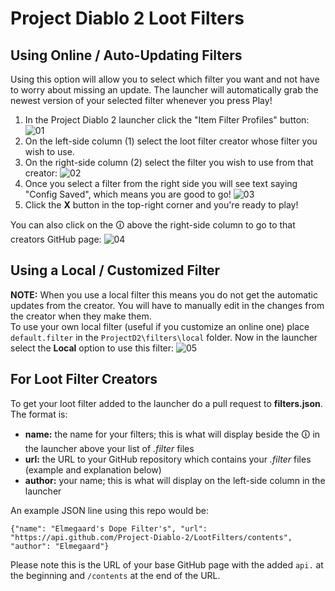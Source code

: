 # Project Diablo 2 Loot Filters
## Using Online / Auto-Updating Filters
Using this option will allow you to select which filter you want and not have to worry about missing an update. The launcher will automatically grab the newest version of your selected filter whenever you press Play!
1. In the Project Diablo 2 launcher click the "Item Filter Profiles" button:
![01](https://user-images.githubusercontent.com/40577712/110861246-e0e37480-828b-11eb-99c9-1000149c7c43.jpg)
1. On the left-side column (1) select the loot filter creator whose filter you wish to use.
1. On the right-side column (2) select the filter you wish to use from that creator:
![02](https://user-images.githubusercontent.com/40577712/110861437-20aa5c00-828c-11eb-9e8d-bd04e3e01399.png)
1. Once you select a filter from the right side you will see text saying "Config Saved", which means you are good to go!
![03](https://user-images.githubusercontent.com/40577712/110861656-72eb7d00-828c-11eb-80f0-2d586bb2773c.png)
1. Click the **X** button in the top-right corner and you're ready to play!

You can also click on the &#128712; above the right-side column to go to that creators GitHub page:
![04](https://user-images.githubusercontent.com/40577712/110861945-daa1c800-828c-11eb-95fa-7bc8714fd885.png)

## Using a Local / Customized Filter
**NOTE:** When you use a local filter this means you do not get the automatic updates from the creator. You will have to manually edit in the changes from the creator when they make them.  
To use your own local filter (useful if you customize an online one) place `default.filter` in the `ProjectD2\filters\local` folder. Now in the launcher select the **Local** option to use this filter:
![05](https://user-images.githubusercontent.com/40577712/111204358-6c1a7e00-859c-11eb-9124-66289c2a4d48.png)

## For Loot Filter Creators
To get your loot filter added to the launcher do a pull request to **filters.json**. The format is:
* **name:** the name for your filters; this is what will display beside the &#128712; in the launcher above your list of *.filter* files
* **url:** the URL to your GitHub repository which contains your *.filter* files (example and explanation below)
* **author:** your name; this is what will display on the left-side column in the launcher

An example JSON line using this repo would be:  
  
    {"name": "Elmegaard's Dope Filter's", "url": "https://api.github.com/Project-Diablo-2/LootFilters/contents", "author": "Elmegaard"}
Please note this is the URL of your base GitHub page with the added `api.` at the beginning and `/contents` at the end of the URL.
